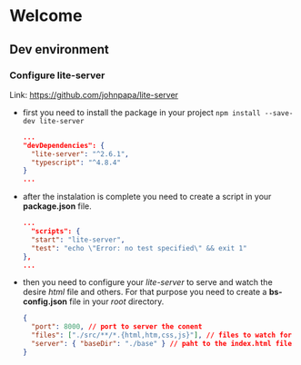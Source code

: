 # Welcome

## Dev environment

### Configure lite-server

Link: https://github.com/johnpapa/lite-server

- first you need to install the package in your project
  `npm install --save-dev lite-server`
  ```json
  ...
  "devDependencies": {
    "lite-server": "^2.6.1",
    "typescript": "^4.8.4"
  }
  ...
  ```
- after the instalation is complete you need to create a script in your **package.json** file.

  ```json
  ...
    "scripts": {
    "start": "lite-server",
    "test": "echo \"Error: no test specified\" && exit 1"
  },
  ...
  ```

- then you need to configure your _lite-server_ to serve and watch the desire _html_ file and others. For that purpose you need to create a **bs-config.json** file in your _root_ directory.

  ```json
  {
    "port": 8000, // port to server the conent
    "files": ["./src/**/*.{html,htm,css,js}"], // files to watch for changes
    "server": { "baseDir": "./base" } // paht to the index.html file
  }
  ```
